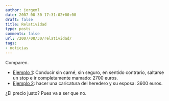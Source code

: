 ```yaml
---
author: jorgeml
date: 2007-08-30 17:31:02+00:00
draft: false
title: Relatividad
type: posts
comments: false
url: /2007/08/30/relatividad/
tags:
- noticias
---
```


Comparen.

* [Ejemplo 1](http://www.adn.es/ciudadanos/20070830/NWS-0964-Policia-temerario-conductor-multas-impone.html): Conducir sin carné, sin seguro, en sentido contrario, saltarse un stop e ir completamente mamado: 2700 euros.
* [Ejemplo 2](http://www.adn.es/ciudadanos/20070830/NWS-1105-Principes-Marlaska-Jueves-caricatura-autores.html): hacer una caricatura del heredero y su esposa: 3600 euros.

¿El precio justo? Pues va a ser que no.
